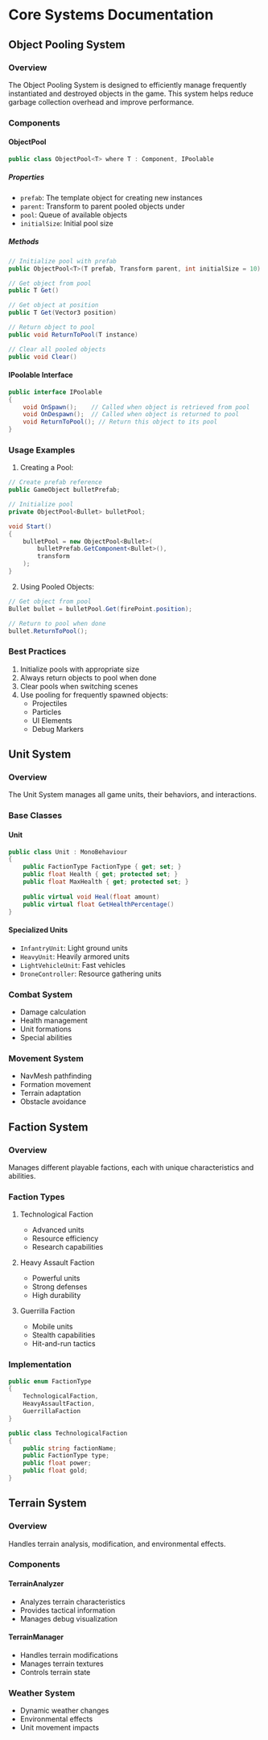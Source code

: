 # Core Systems Documentation

## Object Pooling System

### Overview
The Object Pooling System is designed to efficiently manage frequently instantiated and destroyed objects in the game. This system helps reduce garbage collection overhead and improve performance.

### Components

#### ObjectPool<T>
```csharp
public class ObjectPool<T> where T : Component, IPoolable
```

##### Properties
- `prefab`: The template object for creating new instances
- `parent`: Transform to parent pooled objects under
- `pool`: Queue of available objects
- `initialSize`: Initial pool size

##### Methods
```csharp
// Initialize pool with prefab
public ObjectPool<T>(T prefab, Transform parent, int initialSize = 10)

// Get object from pool
public T Get()

// Get object at position
public T Get(Vector3 position)

// Return object to pool
public void ReturnToPool(T instance)

// Clear all pooled objects
public void Clear()
```

#### IPoolable Interface
```csharp
public interface IPoolable
{
    void OnSpawn();    // Called when object is retrieved from pool
    void OnDespawn();  // Called when object is returned to pool
    void ReturnToPool(); // Return this object to its pool
}
```

### Usage Examples

1. Creating a Pool:
```csharp
// Create prefab reference
public GameObject bulletPrefab;

// Initialize pool
private ObjectPool<Bullet> bulletPool;

void Start()
{
    bulletPool = new ObjectPool<Bullet>(
        bulletPrefab.GetComponent<Bullet>(),
        transform
    );
}
```

2. Using Pooled Objects:
```csharp
// Get object from pool
Bullet bullet = bulletPool.Get(firePoint.position);

// Return to pool when done
bullet.ReturnToPool();
```

### Best Practices
1. Initialize pools with appropriate size
2. Always return objects to pool when done
3. Clear pools when switching scenes
4. Use pooling for frequently spawned objects:
   - Projectiles
   - Particles
   - UI Elements
   - Debug Markers

## Unit System

### Overview
The Unit System manages all game units, their behaviors, and interactions.

### Base Classes

#### Unit
```csharp
public class Unit : MonoBehaviour
{
    public FactionType FactionType { get; set; }
    public float Health { get; protected set; }
    public float MaxHealth { get; protected set; }
    
    public virtual void Heal(float amount)
    public virtual float GetHealthPercentage()
}
```

#### Specialized Units
- `InfantryUnit`: Light ground units
- `HeavyUnit`: Heavily armored units
- `LightVehicleUnit`: Fast vehicles
- `DroneController`: Resource gathering units

### Combat System
- Damage calculation
- Health management
- Unit formations
- Special abilities

### Movement System
- NavMesh pathfinding
- Formation movement
- Terrain adaptation
- Obstacle avoidance

## Faction System

### Overview
Manages different playable factions, each with unique characteristics and abilities.

### Faction Types
1. Technological Faction
   - Advanced units
   - Resource efficiency
   - Research capabilities

2. Heavy Assault Faction
   - Powerful units
   - Strong defenses
   - High durability

3. Guerrilla Faction
   - Mobile units
   - Stealth capabilities
   - Hit-and-run tactics

### Implementation
```csharp
public enum FactionType
{
    TechnologicalFaction,
    HeavyAssaultFaction,
    GuerrillaFaction
}

public class TechnologicalFaction
{
    public string factionName;
    public FactionType type;
    public float power;
    public float gold;
}
```

## Terrain System

### Overview
Handles terrain analysis, modification, and environmental effects.

### Components

#### TerrainAnalyzer
- Analyzes terrain characteristics
- Provides tactical information
- Manages debug visualization

#### TerrainManager
- Handles terrain modifications
- Manages terrain textures
- Controls terrain state

### Weather System
- Dynamic weather changes
- Environmental effects
- Unit movement impacts
